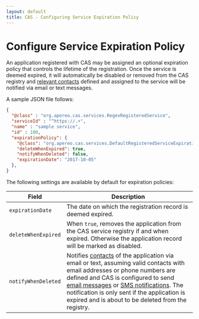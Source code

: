 ```yaml
---
layout: default
title: CAS - Configuring Service Expiration Policy
---
```


# Configure Service Expiration Policy

An application registered with CAS may be assigned an optional expiration policy that controls the lifetime of the registration. Once the service is deemed expired, it will automatically be disabled or removed from the CAS registry and [relevant contacts](Configuring-Service-Contacts.html) defined and assigned to the service will be notified via email or text messages.

A sample JSON file follows:

```json
{
  "@class" : "org.apereo.cas.services.RegexRegisteredService",
  "serviceId" : "^https://.+",
  "name" : "sample service",
  "id" : 100,
  "expirationPolicy": {
    "@class": "org.apereo.cas.services.DefaultRegisteredServiceExpirationPolicy",
    "deleteWhenExpired": true,
    "notifyWhenDeleted": false,
    "expirationDate": "2017-10-05"
  },
}
```

The following settings are available by default for expiration policies:

| Field                | Description
|----------------------|-------------------------------------------------------------
| `expirationDate`     | The date on which the registration record is deemed expired.
| `deleteWhenExpired`  | When `true`, removes the application from the CAS service registry if and when expired. Otherwise the application record will be marked as disabled.
| `notifyWhenDeleted`  | Notifies [contacts](Configuring-Service-Contacts.html) of the application via email or text, assuming valid contacts with email addresses or phone numbers are defined and CAS is configured to send [email messages](Sending-Email-Configuration.html) or [SMS notifications](SMS-Messaging-Configuration.html). The notification is only sent if the application is expired and is about to be deleted from the registry.
